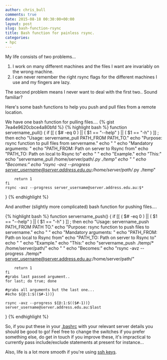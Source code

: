 ```yaml
---
author: chris_bull
comments: true 
date: 2015-08-18 00:30:00+00:00
layout: post
slug: bash-function-rsync
title: Bash function for painless rsync.
categories:
- hpc
---
```


My life consists of two problems...

1. I work on many different machines and the files I want are invariably on the wrong machine.
1. I can never remember the right rsync flags for the different machines I use and my fingers are lazy.

The second problem means I never want to deal with the first two.. Sound familiar? 

Here's some bash functions to help you push and pull files from a remote location. 

We have one bash function for pulling files....
{% gist 7ea4e9620cbce4a80bfd %}
{% highlight bash %}
function servername_pull()
{
    if [[ ( $# -eq 0 ) || ( $1 == "--help" ) || ( $1 == "-h" ) ]] ; then
        echo "Usage:   servername_pull PATH_FROM PATH_TO." 
        echo "Purpose: rsync function to pull files from servername." 
        echo "       " 
        echo "Mandatory arguments: " 
        echo "PATH_FROM: Path on server to Rsync from" 
        echo "PATH_TO:   Path on local to Rsync to" 
        echo "       " 
        echo "Example." 
        echo "This:" 
        echo "servername_pull /home/server/path/*.py ./temp"
        echo "       " 
        echo "Becomes:" 
        echo "rsync -avz --progress server_username@server.address.edu.au:/home/server/path/*.py ./temp"

        return 1
    fi
    rsync -avz --progress server_username@server.address.edu.au:$* 
}
{% endhighlight %}

And another (slightly more complicated) bash function for pushing files....

{% highlight bash %}
function servername_push()
{
    if [[ ( $# -eq 0 ) || ( $1 == "--help" ) || ( $1 == "-h" ) ]] ; then
        echo "Usage:   servername_push PATH_FROM PATH TO." 
        echo "Purpose: rsync function to push files to servername." 
        echo "       " 
        echo "Mandatory arguments: " 
        echo "PATH_FROM: Path on local to Rsync from" 
        echo "PATH_TO:   Path on server to Rsync to" 
        echo "       " 
        echo "Example." 
        echo "This:" 
        echo "servername_push ./temp/* /home/server/path/"
        echo "       " 
        echo "Becomes:" 
        echo "rsync -avz --progress ./temp/* server_username@server.address.edu.au:/home/server/path/"

        return 1
    fi
    #grabs last passed argument..
    for last; do true; done

    #grabs all arguments but the last one...
    #echo ${@:1:$(($#-1))}

    rsync -avz --progress ${@:1:$(($#-1))} server_username@server.address.edu.au:$last
}
{% endhighlight %}

So, if you put these in your [.bashrc](http://superuser.com/questions/49289/what-is-the-bashrc-file) with your relevant server details you should be good to go! Feel free to change the switches if you prefer something else, do get in touch if you improve these, it's impractical to currently pass include/exclude statements at present for instance...

Also, life is a lot more smooth if you're using [ssh keys](https://www.digitalocean.com/community/tutorials/how-to-set-up-ssh-keys--2).

